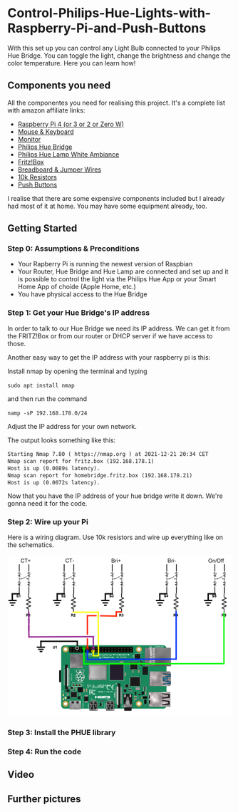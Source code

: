 # Control-Philips-Hue-Lights-with-Raspberry-Pi-and-Push-Buttons

With this set up you can control any Light Bulb connected to your Philips Hue Bridge. 
You can toggle the light, change the brightness and change the color temperature.
Here you can learn how!

## Components you need

All the componentes you need for realising this project. 
It's a complete list with amazon affiliate links:

- [Raspberry Pi 4 (or 3 or 2 or Zero W)](https://amzn.to/3pfbdiW) 
- [Mouse & Keyboard](https://amzn.to/3FhlSj1)
- [Monitor](https://amzn.to/32lkzkk)
- [Philips Hue Bridge](https://amzn.to/3poGctj)
- [Philips Hue Lamp White Ambiance](https://amzn.to/3Fgyy9C)
- [Fritz!Box](https://amzn.to/3q7Ucqk)
- [Breadboard & Jumper Wires](https://amzn.to/3J6E15e)
- [10k Resistors](https://amzn.to/3EnyNPa)
- [Push Buttons](https://amzn.to/3EeDQ4b)

I realise that there are some expensive components included but I already had most of it at home. You may have some equipment already, too.

## Getting Started

### Step 0: Assumptions & Preconditions
- Your Rapberry Pi is running the newest version of Raspbian
- Your Router, Hue Bridge and Hue Lamp are connected and set up and it is possible to control the light via the Philips Hue App or your Smart Home App of choide (Apple Home, etc.)
- You have physical access to the Hue Bridge

### Step 1: Get your Hue Bridge's IP address

In order to talk to our Hue Bridge we need its IP address.
We can get it from the FRITZ!Box or from our router or DHCP server if we have access to those.

Another easy way to get the IP address with your raspberry pi is this:

Install nmap by opening the terminal and typing

`sudo apt install nmap`

and then run the command

`namp -sP 192.168.178.0/24`

Adjust the IP address for your own network. 

The output looks something like this:
```
Starting Nmap 7.80 ( https://nmap.org ) at 2021-12-21 20:34 CET
Nmap scan report for fritz.box (192.168.178.1)
Host is up (0.0089s latency).
Nmap scan report for homebridge.fritz.box (192.168.178.21)
Host is up (0.0072s latency).
```
  
Now that you have the IP address of your hue bridge write it down. We're gonna need it for the code.

### Step 2: Wire up your Pi

Here is a wiring diagram. 
Use 10k resistors and wire up everything like on the schematics. 

![Wiring diagram!](https://github.com/adriankae/Control-Philips-Hue-Lights-with-Raspberry-Pi-and-Push-Buttons/blob/main/wiring_pi.png "Wiring diagram")


### Step 3: Install the PHUE library


### Step 4: Run the code


## Video


## Further pictures
